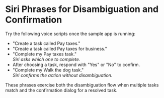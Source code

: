# Siri Phrases for Disambiguation and Confirmation

Try the following voice scripts once the sample app is running:

- "Create a task called Pay taxes."
- "Create a task called Pay taxes for business."
- "Complete my Pay taxes task."  
  *Siri asks which one to complete.*
- After choosing a task, respond with "Yes" or "No" to confirm.
- "Complete my Walk the dog task."  
  *Siri confirms the action without disambiguation.*

These phrases exercise both the disambiguation flow when multiple tasks match and the confirmation dialog for a resolved task.
